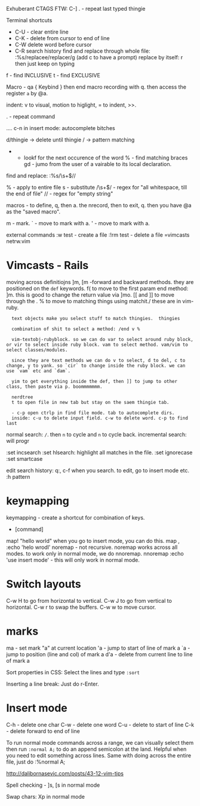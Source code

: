 Exhuberant CTAGS FTW: C-]
. - repeat last typed thingie

Terminal shortcuts
- C-U - clear entire line
- C-K - delete from cursor to end of line
- C-W delete word before cursor
- C-R search history
find and replace through whole file: :%s/replacee/replacer/g (add c to have a prompt)
  replace by itself: r then just keep on typing

f - find INCLUSIVE
t - find EXCLUSIVE

Macro - qa { Keybind } then end macro recording with q. then access the register `a` by @a.

  indent: v to visual, motion to higlight, = to indent, >>.

  . - repeat command

  .... c-n in insert mode: autocomplete bitches

  d/thingie -> delete until thingie
  / -> pattern matching
  * - lookf for the next occurence of the word
  % - find matching braces
  gd - jumo from the user of a vairable to its local declaration.

  find and replace:
  :%s/\s\+$//

  % - apply to entire file
  s - substitute
  /\s\+$/ - regex for "all whitespace, till the end of file"
  // - regex for "empty string"

  macros - to define, q, then a. the nrecord, then to exit, q. then you have @a as the "saved macro". 

  m - mark.
  ` - move to mark with a.
  ' - move to mark with a.

  external commands
  :w test - create a file
  :!rm test - delete a file
  =vimcasts netrw.vim 

# Vimcasts  - Rails

  moving across definitiojns
  ]m, [m -forward and backward methods. they are positioned on the `def` keywords.
  f( to move to the first param
      end method: ]m. this is good to change the return value via ]mo.
      [[ and ]] to move through the .
      % to move to matching things using matchit./
      these are in vim-ruby.

      text objects make you select stuff to match thingies.  thingies

      combination of shit to select a method: /end v %

      vim-textobj-rubyblock. so we can do var to select around ruby block, or vir to select inside ruby block. vam to select method. vam/vim to select classes/modules.

      since they are text methods we can do v to select, d to del, c to change, y to yank. so `cir` to change inside the ruby block. we can use `vam` etc and `dam`.

      yim to get everything inside the def, then ]] to jump to other class, then paste via p. boommmmmmm.

      nerdtree
      t to open file in new tab but stay on the saem thingie tab.

      - c-p open ctrlp in find file mode. tab to autocomplete dirs.
      inside: c-u to delete input field. c-w to delete word. c-p to find last

  normal search: `/`. then `n` to cycle and `n` to cycle back. incremental search: will progr

  :set incsearch
  :set hlsearch: highlight all matches in the file.
  :set ignorecase
  :set smartcase

  edit search history:
  q:, c-f when you search. to edit, go to insert mode etc.
  :h pattern

# keymapping

  keymapping - create a shortcut for combination of keys. 

  * [command] 

  map! <f5> "hello world"<cr> when you go to insert mode, you can do this.
  map <leader>, :<c-u>echo 'helo wrodl'</cr>
  noremap - not recursive.
  noremap works across all modes. to work only in normal mode, we do nnoremap.
  nnoremap <s-v> :<c-u>echo 'use insert mode'<cr> - this will only work in normal mode.

# Switch layouts

C-w H to go from horizontal to vertical.
C-w J to go from vertical to horizontal.
C-w r to swap the buffers.
C-w w to move cursor.

# marks
  ma - set mark "a" at current location
  'a - jump to start of line of mark a
  `a - jump to position (line and col) of mark a
  d'a - delete from current line to line of mark a

Sort properties in CSS: Select the lines and type `:sort`

Inserting a line break: Just do r-Enter.

# Insert mode

C-h - delete one char
C-w - delete one word
C-u - delete to start of line
C-k - delete forward to end of line

To run normal mode commands across a range, we can visually select them then run `:normal A;` to do an append semicolon at the land. Helpful when you need to edit something across lines.
Same with doing across the entire file, just do :%normal A;

http://dalibornasevic.com/posts/43-12-vim-tips

Spell checking - ]s, [s in normal mode

Swap chars: Xp in normal mode


